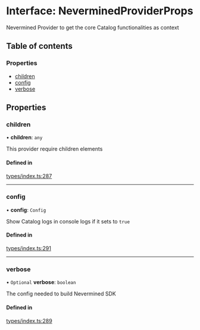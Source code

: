 # Interface: NeverminedProviderProps

Nevermined Provider to get the core Catalog functionalities as context

## Table of contents

### Properties

- [children](NeverminedProviderProps.md#children)
- [config](NeverminedProviderProps.md#config)
- [verbose](NeverminedProviderProps.md#verbose)

## Properties

### children

• **children**: `any`

This provider require children elements

#### Defined in

[types/index.ts:287](https://github.com/nevermined-io/components-catalog/blob/7fe42cf/lib/src/types/index.ts#L287)

___

### config

• **config**: `Config`

Show Catalog logs in console logs if it sets to `true`

#### Defined in

[types/index.ts:291](https://github.com/nevermined-io/components-catalog/blob/7fe42cf/lib/src/types/index.ts#L291)

___

### verbose

• `Optional` **verbose**: `boolean`

The config needed to build Nevermined SDK

#### Defined in

[types/index.ts:289](https://github.com/nevermined-io/components-catalog/blob/7fe42cf/lib/src/types/index.ts#L289)

